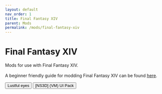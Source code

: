 ```yaml
---
layout: default
nav_order: 1
title: Final Fantasy XIV
parent: Mods
permalink: /mods/final-fantasy-xiv
---
```


<h1>Final Fantasy XIV</h1>
<p>Mods for use with Final Fantasy XIV.<br /><br />A beginner friendly guide for modding Final Fantasy XIV can be found <a href="https://gist.github.com/Exorion1er/5f2b55e14475484c63993140ec50faae" target="_blank">here</a>.</p>

<div class="card">
<div class="container">
<a href="https://the-back-room.github.io/mods/final-fantasy-xiv/lustful-eyes.md" target="_blank">
<button type="button" name="button" class="btn">Lustful eyes</button></a> 
<a href="https://the-back-room.github.io/mods/final-fantasy-xiv/ns3d-vm-ui-pack.md" target="_blank">
<button type="button" name="button" class="btn">[NS3D] (VM) UI Pack</button></a> 
</div>
</div>

